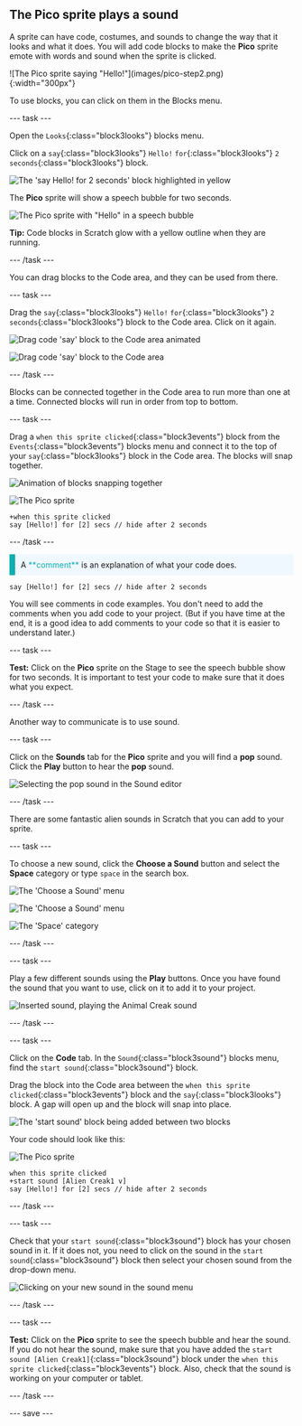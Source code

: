## The Pico sprite plays a sound

A sprite can have code, costumes, and sounds to change the way that it looks and what it does. You will add code blocks to make the **Pico** sprite emote with words and sound when the sprite is clicked.

<div style="display: flex; flex-wrap: wrap">
<div style="flex-basis: 200px; flex-grow: 1; margin-right: 15px;">
![The Pico sprite saying "Hello!"](images/pico-step2.png){:width="300px"}
</div>
</div>

To use blocks, you can click on them in the Blocks menu.

--- task ---

Open the `Looks`{:class="block3looks"} blocks menu. 

Click on a `say`{:class="block3looks"} `Hello!` `for`{:class="block3looks"} `2` `seconds`{:class="block3looks"} block.

![The 'say Hello! for 2 seconds' block highlighted in yellow](images/pico-say-hello-blocks-menu.png)

The **Pico** sprite will show a speech bubble for two seconds.

![The Pico sprite with "Hello" in a speech bubble](images/pico-say-hello-stage.png)

**Tip:** Code blocks in Scratch glow with a yellow outline when they are running.

--- /task ---

You can drag blocks to the Code area, and they can be used from there.

--- task ---

Drag the `say`{:class="block3looks"} `Hello!` `for`{:class="block3looks"} `2` `seconds`{:class="block3looks"} block to the Code area. Click on it again.

![Drag code 'say' block to the Code area animated](images/pico-drag-say.gif)

![Drag code 'say' block to the Code area](images/pico-drag-say.png)

--- /task ---

Blocks can be connected together in the Code area to run more than one at a time. Connected blocks will run in order from top to bottom.

--- task ---

Drag a `when this sprite clicked`{:class="block3events"} block from the `Events`{:class="block3events"} blocks menu and connect it to the top of your `say`{:class="block3looks"} block in the Code area. The blocks will snap together.

![Animation of blocks snapping together](images/pico-snap-together.gif)

![The Pico sprite](images/pico-sprite.png)

```blocks3
+when this sprite clicked
say [Hello!] for [2] secs // hide after 2 seconds
```

--- /task ---

<p style="border-left: solid; border-width:10px; border-color: #0faeb0; background-color: aliceblue; padding: 10px;">
A <span style="color: #0faeb0">**comment**</span> is an explanation of what your code does.
  
  ```blocks3
say [Hello!] for [2] secs // hide after 2 seconds
```
  
You will see comments in code examples. You don't need to add the comments when you add code to your project. (But if you have time at the end, it is a good idea to add comments to your code so that it is easier to understand later.)
</p>

--- task ---

**Test:** Click on the **Pico** sprite on the Stage to see the speech bubble show for two seconds. It is important to test your code to make sure that it does what you expect.

--- /task ---

Another way to communicate is to use sound.

--- task ---

Click on the **Sounds** tab for the **Pico** sprite and you will find a **pop** sound. Click the **Play** button to hear the **pop** sound.

![Selecting the pop sound in the Sound editor](images/pico-sound-play.png)

--- /task ---

There are some fantastic alien sounds in Scratch that you can add to your sprite.

--- task ---

To choose a new sound, click the **Choose a Sound** button and select the **Space** category or type `space` in the search box.

![The 'Choose a Sound' menu](images/sound-button.png)

![The 'Choose a Sound' menu](images/pico-choose-sound.png)

![The 'Space' category](images/pico-space-category.png)

--- /task ---

--- task ---

Play a few different sounds using the **Play** buttons. Once you have found the sound that you want to use, click on it to add it to your project.

![Inserted sound, playing the Animal Creak sound](images/pico-inserted-sound.png)

--- /task ---

--- task ---

Click on the **Code** tab. In the `Sound`{:class="block3sound"} blocks menu, find the `start sound`{:class="block3sound"} block. 

Drag the block into the Code area between the `when this sprite clicked`{:class="block3events"} block and the `say`{:class="block3looks"} block. A gap will open up and the block will snap into place.

![The 'start sound' block being added between two blocks](images/pico-insert-block.gif)

Your code should look like this:

![The Pico sprite](images/pico-sprite.png)

```blocks3
when this sprite clicked
+start sound [Alien Creak1 v] 
say [Hello!] for [2] secs // hide after 2 seconds
```

--- /task ---

--- task ---

Check that your `start sound`{:class="block3sound"} block has your chosen sound in it. If it does not, you need to click on the sound in the `start sound`{:class="block3sound"} block then select your chosen sound from the drop-down menu.

![Clicking on your new sound in the sound menu](images/pico-sound-menu.png)

--- /task ---

--- task ---

**Test:** Click on the **Pico** sprite to see the speech bubble and hear the sound. If you do not hear the sound, make sure that you have added the `start sound [Alien Creak1]`{:class="block3sound"} block under the `when this sprite clicked`{:class="block3events"} block. Also, check that the sound is working on your computer or tablet.

--- /task ---

--- save ---
